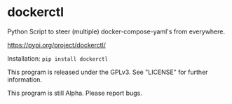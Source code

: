 # dockerctl

Python Script to steer (multiple) docker-compose-yaml's from everywhere.

https://pypi.org/project/dockerctl/

Installation: `pip install dockerctl`

This program is released under the GPLv3. See "LICENSE" for further information.

This program is still Alpha. Please report bugs.